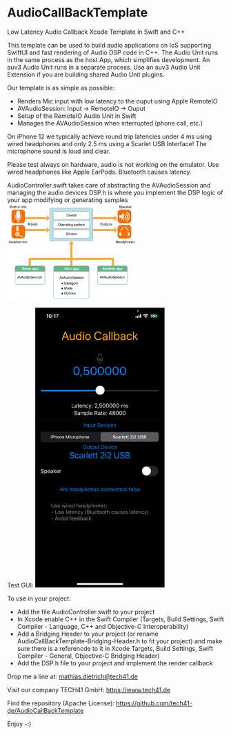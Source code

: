 # AudioCallBackTemplate
Low Latency Audio Callback Xcode Template in Swift and C++

This template can be used to build audio applications on IoS supporting SwiftUI and fast rendering of Audio DSP code in C++.
The Audio Unit runs in the same process as the host App, which simplifies development.
An auv3 Audio Unit runs in a separate process. Use an auv3 Audio Unit Extension if you are building shared Audio Unit plugins.

Our template is as simple as possible:

- Renders Mic input with low latency to the ouput using Apple RemoteIO 
- AVAudioSession: Input -> RemoteIO -> Ouput
- Setup of the RemoteIO Audio Unit in Swift
- Manages the AVAudioSession when interrupted (phone call, etc.)

On iPhone 12 we typically achieve round trip latencies under 4 ms using wired headphones and only 2.5 ms using a Scarlet USB Interface!
The microphone sound is loud and clear.

Please test always on hardware, audio is not working on the emulator.
Use wired headphones like Apple EarPods.
Bluetooth causes latency.

AudioController.swift takes care of abstracting the AVAudioSession and managing the audio devices
DSP.h is where you implement the DSP logic of your app modifying or generating samples
<img src="https://raw.githubusercontent.com/tech41-de/AudioCallBackTemplate/master/AVAudioSession.png" alt="AVAudioSession Diagram" width="300" height="auto">

Test GUI:
<img src="https://raw.githubusercontent.com/tech41-de/AudioCallBackTemplate/master/AudioCallbackTemplate.png" alt="Audio Callback Template Screenshot" width="300" height="auto">


To use in your project:
- Add the file AudioController.swift to your project
- In Xcode enable C++ in the Swift Compiler (Targets, Build Settings, Swift Compiler - Language, C++ and Objective-C Interoperability)
- Add a Bridging Header to your project (or rename AudioCallBackTemplate-Bridging-Header.h to fit your project) and make sure there is a referencde to it in Xcode Targets, Build Settings, Swift Compiler - General, Objective-C Bridging Header)
- Add the DSP.h file to your project and implement the render callback

Drop me a line at: mathias.dietrich@tech41.de

Visit our company TECH41 GmbH: https://www.tech41.de

Find the repository (Apache License): https://github.com/tech41-de/AudioCallBackTemplate

Enjoy -:)


